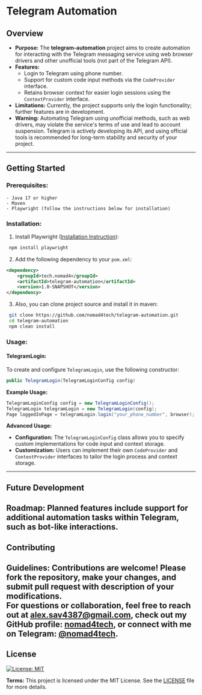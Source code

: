 # Telegram Automation
## Overview
* **Purpose:** The **telegram-automation** project aims to create automation for interacting with the Telegram messaging
  service using web browser drivers and other unofficial tools (not part of the Telegram API).
* **Features:**
    - Login to Telegram using phone number.
    - Support for custom code input methods via the `CodeProvider` interface.
    - Retains browser context for easier login sessions using the `ContextProvider` interface.
* **Limitations:** Currently, the project supports only the login functionality; further features are in development.
* **Warning:** Automating Telegram using unofficial methods, such as web drivers, may violate the service's terms of use and lead to account suspension. Telegram is actively developing its API, and using official tools is recommended for long-term stability and security of your project.
---
## Getting Started
### Prerequisites:
    - Java 17 or higher
    - Maven
    - Playwright (follow the instructions below for installation)
### Installation:
1. Install Playwright ([Installation Instruction](https://playwright.dev/docs/intro)):
  ``` bash 
   npm install playwright
  ```
2. Add the following dependency to your `pom.xml`:
  ``` xml
  <dependency>
      <groupId>tech.nomad4</groupId>
      <artifactId>telegram-automation</artifactId>
      <version>1.0-SNAPSHOT</version>
  </dependency>
  ```
3. Also, you can clone project source and install it in maven:
  ``` bash 
   git clone https://github.com/nomad4tech/telegram-automation.git
   cd telegram-automation
   npm clean install
  ```
### Usage:
#### TelegramLogin:
To create and configure `TelegramLogin`, use the following constructor:
  ``` java
  public TelegramLogin(TelegramLoginConfig config)
  ```
**Example Usage:**
  ``` java
  TelegramLoginConfig config = new TelegramLoginConfig(); 
  TelegramLogin telegramLogin = new TelegramLogin(config); 
  Page loggedInPage = telegramLogin.login("your_phone_number", browser);
  ```
**Advanced Usage:**
- **Configuration:** The `TelegramLoginConfig` class allows you to specify custom implementations for code input and
  context storage.
- **Customization:** Users can implement their own `CodeProvider` and `ContextProvider` interfaces to tailor the login
  process and context storage.
---
## Future Development
**Roadmap:** Planned features include support for additional automation tasks within Telegram, such as bot-like
interactions.
---
## Contributing
**Guidelines:** Contributions are welcome! Please fork the repository, make your changes, and submit pull request with description of your modifications.  
For questions or collaboration, feel free to reach out at [alex.sav4387@gmail.com](mailto:alex.sav4387@gmail.com), check out my **GitHub** profile: [nomad4tech](https://github.com/nomad4tech), or connect with me on **Telegram**: [@nomad4tech](https://t.me/nomad4tech).
---
## License
[![License: MIT](https://img.shields.io/badge/License-MIT-blue.svg)](https://opensource.org/licenses/MIT)

**Terms:** This project is licensed under the MIT License. See the [LICENSE](LICENSE) file for more details.